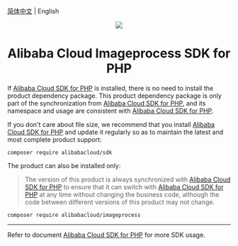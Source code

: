 [简体中文](./README.md) | English

<p align="center">
<a href=" https://www.aliyun.com"><img src="https://aliyunsdk-pages.alicdn.com/icons/AlibabaCloud.svg"></a>
</p>

<h1 align="center">Alibaba Cloud Imageprocess SDK for PHP</h1>

If [Alibaba Cloud SDK for PHP][sdk] is installed, there is no need to install the product dependency package. This product dependency package is only part of the synchronization from [Alibaba Cloud SDK for PHP][sdk], and its namespace and usage are consistent with [Alibaba Cloud SDK for PHP][sdk].

If you don't care about file size, we recommend that you install [Alibaba Cloud SDK for PHP][sdk] and update it regularly so as to maintain the latest and most complete product support:
```
composer require alibabacloud/sdk
```

The product can also be installed only:
> The version of this product is always synchronized with [Alibaba Cloud SDK for PHP][sdk] to ensure that it can switch with [Alibaba Cloud SDK for PHP][sdk] at any time without changing the business code, although the code between different versions of this product may not change.
```
composer require alibabacloud/imageprocess
```

***
Refer to document [Alibaba Cloud SDK for PHP][sdk] for more SDK usage.

[sdk]: https://github.com/aliyun/openapi-sdk-php
